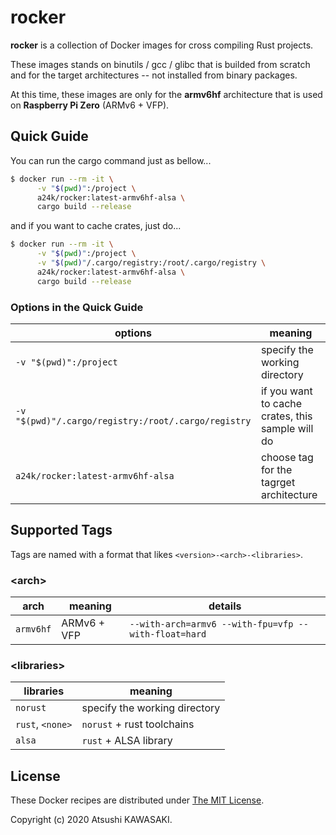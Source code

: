 # rocker

**rocker** is a collection of Docker images for cross compiling Rust projects.

These images stands on binutils / gcc / glibc that is builded from scratch and
for the target architectures -- not installed from binary packages.

At this time, these images are only for the **armv6hf** architecture that is
used on **Raspberry Pi Zero** (ARMv6 + VFP).

## Quick Guide

You can run the cargo command just as bellow...

```bash
$ docker run --rm -it \
      -v "$(pwd)":/project \
      a24k/rocker:latest-armv6hf-alsa \
      cargo build --release
```

and if you want to cache crates, just do...

```bash
$ docker run --rm -it \
      -v "$(pwd)":/project \
      -v "$(pwd)"/.cargo/registry:/root/.cargo/registry \
      a24k/rocker:latest-armv6hf-alsa \
      cargo build --release
```

### Options in the Quick Guide

| options | meaning |
| ---- | ---- |
| ```-v "$(pwd)":/project``` | specify the working directory |
| ```-v "$(pwd)"/.cargo/registry:/root/.cargo/registry``` | if you want to cache crates, this sample will do |
| ```a24k/rocker:latest-armv6hf-alsa``` | choose tag for the tagrget architecture |

## Supported Tags

Tags are named with a format that likes ```<version>-<arch>-<libraries>```.

### \<arch\>

| arch | meaning | details |
| ---- | ---- | ---- |
| ```armv6hf``` | ARMv6 + VFP | ```--with-arch=armv6 --with-fpu=vfp --with-float=hard``` |

### \<libraries\>

| libraries | meaning |
| ---- | ---- |
| ```norust``` | specify the working directory |
| ```rust```, ```<none>``` | ```norust``` + rust toolchains |
| ```alsa``` | ```rust``` + ALSA library |

## License

These Docker recipes are distributed under [The MIT
License](https://opensource.org/licenses/MIT).

Copyright (c) 2020 Atsushi KAWASAKI.
